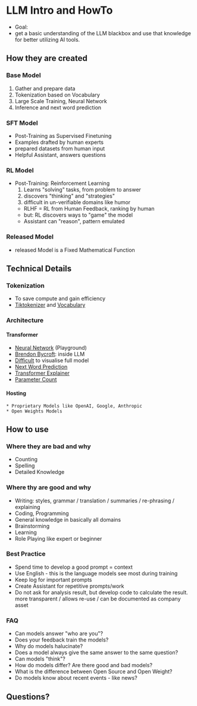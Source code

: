 # LLM Intro and HowTo
* Goal: 
* get a basic understanding of the LLM blackbox and use that knowledge for better utilizing AI tools.
## How they are created
### Base Model
1) Gather and prepare data  <!-- curated internet, de-duplication, Wikipedia, books, code, licenced data, domain coverage, .. Dataset quality is more important than quantity. Watch for safety risks and biases. -->
2) Tokenization based on Vocabulary <!-- 50.000 - 150.000 entries -->  
3) Large Scale Training, Neural Network <!-- Parallelization, distributed training, based on architecture. -->
4) Inference and next word prediction <!-- conditional probability -->
### SFT Model
* Post-Training as Supervised Finetuning 
* Examples drafted by human experts   
* prepared datasets from human input    
* Helpful Assistant, answers questions    
<!-- SFT model aligns base models with human intent (Q&A, Assistant behaviour) -->
### RL Model
* Post-Training: Reinforcement Learning
   1) Learns "solving" tasks, from problem to answer
   2) discovers "thinking" and "strategies" <!-- meaning they optimize toward human-preferred outcomes -->
   3) difficult in un-verifiable domains like humor   
   * RLHF = RL from Human Feedback, ranking by human   
   * but: RL discovers ways to "game" the model  
   * Assistant can "reason", pattern emulated <!-- not conscious logic. Trade off: alignment vs loss of diversity & creativity -->
### Released Model
* released Model is a Fixed Mathematical Function <!-- parameters don't change, unless retrained or updated -->
## Technical Details
### Tokenization
  * To save compute and gain efficiency
  * [Tiktokenizer](https://tiktokenizer.vercel.app/?model=cl100k_base) and [Vocabulary](https://huggingface.co/BEE-spoke-data/cl100k_base/raw/main/tokenizer.json)
### Architecture
  #### Transformer
  * [Neural Network](https://playground.tensorflow.org/) (Playground)
  * [Brendon Bycroft](https://bbycroft.net/llm): inside LLM
  * [Difficult](https://pytorch.org/blog/inside-the-matrix/) to visualise full model
  * [Next Word Prediction](https://moebio.com/mind/)
  * [Transformer Explainer](https://poloclub.github.io/transformer-explainer/) <!-- Attention = finding words that matter in context -->
  * [Parameter Count](https://huggingface.co/xai-org/grok-2/discussions/24)
  #### Hosting
    * Proprietary Models like OpenAI, Google, Anthropic
    * Open Weights Models
## How to use
### Where they are bad and why
* Counting 
* Spelling
* Detailed Knowledge
### Where thy are good and why
* Writing: styles, grammar / translation / summaries / re-phrasing / explaining
* Coding, Programming
* General knowledge in basically all domains
* Brainstorming
* Learning
* Role Playing like expert or beginner
### Best Practice
* Spend time to develop a good prompt = context <!-- Prompt Engineering -->
* Use English - this is the language models see most during training
* Keep log for important prompts
* Create Assistant for repetitive prompts/work
* Do not ask for analysis result, but develop code to calculate the result. more transparent / allows re-use / can be documented as company asset
### FAQ
* Can models answer "who are you"?
* Does your feedback train the models?
* Why do models halucinate?
* Does a model always give the same answer to the same question?
* Can models "think"?
* How do models differ? Are there good and bad models?
* What is the difference between Open Source and Open Weight?
* Do models know about recent events - like news?
## Questions?
